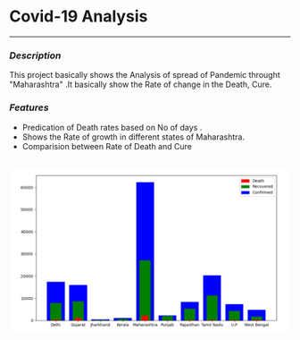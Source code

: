 # Covid-19 Analysis

***

### ***Description***

This project basically shows the Analysis of
spread of Pandemic throught "Maharashtra" .It basically show the 
Rate of change in the Death, Cure.

### ***Features***

* Predication of Death rates based on No of days .
* Shows the Rate of growth in different states of Maharashtra.
* Comparision between Rate of Death and Cure

<br>


<img src="https://github.com/Sudhanshu1304/Covid_19-Analysis/blob/master/Images/Comparison_States%20.png" width="800px">
